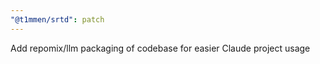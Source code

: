 ```yaml
---
"@t1mmen/srtd": patch
---
```


Add repomix/llm packaging of codebase for easier Claude project usage
